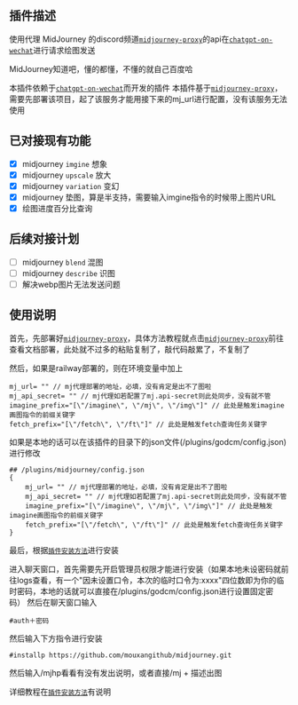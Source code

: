 ## 插件描述

使用代理 MidJourney 的discord频道[`midjourney-proxy`](https://github.com/novicezk/midjourney-proxy)的api在[`chatgpt-on-wechat`](https://github.com/zhayujie/chatgpt-on-wechat)进行请求绘图发送

MidJourney知道吧，懂的都懂，不懂的就自己百度哈

本插件依赖于[`chatgpt-on-wechat`](https://github.com/zhayujie/chatgpt-on-wechat)而开发的插件
本插件基于[`midjourney-proxy`](https://github.com/novicezk/midjourney-proxy)，需要先部署该项目，起了该服务才能用接下来的mj_url进行配置，没有该服务无法使用

## 已对接现有功能
- [x] midjourney `imgine` 想象
- [x] midjourney `upscale` 放大
- [x] midjourney `variation` 变幻
- [x] midjourney 垫图，算是半支持，需要输入imgine指令的时候带上图片URL
- [x] 绘图进度百分比查询

## 后续对接计划
- [ ] midjourney `blend` 混图
- [ ] midjourney `describe` 识图
- [ ] 解决webp图片无法发送问题

## 使用说明
首先，先部署好[`midjourney-proxy`](https://github.com/novicezk/midjourney-proxy)，具体方法教程就点击[`midjourney-proxy`](https://github.com/novicezk/midjourney-proxy)前往查看文档部署，此处就不过多的粘贴复制了，敲代码敲累了，不复制了

然后，如果是railway部署的，则在环境变量中加上
```shell
mj_url= "" // mj代理部署的地址，必填，没有肯定是出不了图啦
mj_api_secret= "" // mj代理如若配置了mj.api-secret则此处同步，没有就不管
imagine_prefix="[\"/imagine\", \"/mj\", \"/img\"]" // 此处是触发imagine画图指令的前缀关键字
fetch_prefix="[\"/fetch\", \"/ft\"]" // 此处是触发fetch查询任务关键字
```
如果是本地的话可以在该插件的目录下的json文件(/plugins/godcm/config.json)进行修改
```shell
## /plugins/midjourney/config.json
{
    mj_url= "" // mj代理部署的地址，必填，没有肯定是出不了图啦
    mj_api_secret= "" // mj代理如若配置了mj.api-secret则此处同步，没有就不管
    imagine_prefix="[\"/imagine\", \"/mj\", \"/img\"]" // 此处是触发imagine画图指令的前缀关键字
    fetch_prefix="[\"/fetch\", \"/ft\"]" // 此处是触发fetch查询任务关键字
}
```

最后，根据[`插件安装方法`]([https://github.com/novicezk/midjourney-proxy](https://github.com/zhayujie/chatgpt-on-wechat/tree/master/plugins#%E6%8F%92%E4%BB%B6%E5%AE%89%E8%A3%85%E6%96%B9%E6%B3%95)https://github.com/zhayujie/chatgpt-on-wechat/tree/master/plugins#%E6%8F%92%E4%BB%B6%E5%AE%89%E8%A3%85%E6%96%B9%E6%B3%95)进行安装

进入聊天窗口，首先需要先开启管理员权限才能进行安装（如果本地未设密码就前往logs查看，有一个"因未设置口令，本次的临时口令为:xxxx"四位数即为你的临时密码，本地的话就可以直接在/plugins/godcm/config.json进行设置固定密码）
然后在聊天窗口输入
```shell
#auth＋密码
```
然后输入下方指令进行安装
```shell
#installp https://github.com/mouxangithub/midjourney.git
```
然后输入/mjhp看看有没有发出说明，或者直接/mj + 描述出图

详细教程在[`插件安装方法`]([https://github.com/novicezk/midjourney-proxy](https://github.com/zhayujie/chatgpt-on-wechat/tree/master/plugins#%E6%8F%92%E4%BB%B6%E5%AE%89%E8%A3%85%E6%96%B9%E6%B3%95)https://github.com/zhayujie/chatgpt-on-wechat/tree/master/plugins#%E6%8F%92%E4%BB%B6%E5%AE%89%E8%A3%85%E6%96%B9%E6%B3%95)有说明
